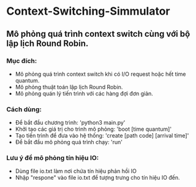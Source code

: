 # Context-Switching-Simmulator
## Mô phỏng quá trình context switch cùng với bộ lập lịch Round Robin.
### Mục đích:
* Mô phỏng quá trình context switch khi có I/O request hoặc hết time quantum.
* Mô phỏng thuật toán lập lịch Round Robin.
* Mô phỏng quán lý tiến trình với các hàng đợi đơn giản.

### Cách dùng:
* Để bắt đầu chương trình: 'python3 main.py'
* Khởi tạo các giá trị cho trình mô phỏng: 'boot [time quantum]'
* Tạo tiến trình để đưa vào hệ thống: 'create [path code] [arrival time]'
* Để bắt đầu mô phỏng quá trình chạy: 'run'

### Lưu ý để mô phỏng tín hiệu IO:
* Dùng file io.txt làm nơi chứa tín hiệu phản hồi IO
* Nhập "respone" vào file io.txt để tượng trưng cho tín hiệu IO đến.
